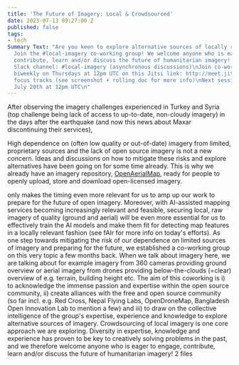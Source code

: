 ```yaml
---
title: 'The Future of Imagery: Local & Crowdsourced'
date: 2023-07-13 09:27:00 Z
published: false
tags:
- tech
Summary Text: "Are you keen to explore alternative sources of locally relevant imagery?
  Join the #local-imagery co-working group! We welcome anyone who is eager to engage,
  contribute, learn and/or discuss the future of humanitarian imagery! \n**How?**\nJoin
  Slack channel: #local-imagery (asynchronous discussions)\nJoin co-working sessions:
  biweekly on Thursdays at 12pm UTC on this Jitsi link: http://meet.jit.si/HOTOpenTechandInnovationWG\n4
  focus tracks (see screenshot + rolling doc for more info)\nNext session: Thursday
  July 20th at 12pm UTC\n"
---
```


After observing the imagery challenges experienced in Turkey and Syria (top challenge being lack of access to up-to-date, non-cloudy imagery) in the days after the earthquake (and now this news about Maxar discontinuing their services), 

High dependence on (often low quality or out-of-date) imagery from limited, proprietary sources and the lack of open source imagery is not a new concern. Ideas and discussions on how to mitigate these risks and explore alternatives have been going on for some time already. This is why we already have an imagery repository, [OpenAerialMap](https://openaerialmap.org/), ready for people to openly upload, store and download open-licensed imagery.

only makes the timing even more relevant for us to amp up our work to prepare for the future of open imagery. Moreover, with AI-assisted mapping services becoming increasingly relevant and feasible, securing local, raw imagery of quality (ground and aerial) will be even more essential for us to effectively train the AI models and make them fit for detecting map features in a locally relevant fashion (see fAIr for more info on today's efforts).
As one step towards mitigating the risk of our dependence on limited sources of imagery and preparing for the future, we established a co-working group on this very topic a few months back. When we talk about imagery here, we are talking about for example imagery from 360 cameras providing ground overview or aerial imagery from drones providing below-the-clouds (=clear) overview of e.g. terrain, building height etc. The aim of this coworking is i) to acknowledge the immense passion and expertise within the open source community, ii) create alliances with the free and open source community (so far incl. e.g. Red Cross, Nepal Flying Labs, OpenDroneMap, Bangladesh Open Innovation Lab to mention a few) and iii) to draw on the collective intelligence of the group's expertise, experience and knowledge to explore alternative sources of imagery. Crowdsourcing of local imagery is one core approach we are exploring.
Diversity in expertise, knowledge and experience has proven to be key to creatively solving problems in the past, and we therefore welcome anyone who is eager to engage, contribute, learn and/or discuss the future of humanitarian imagery!
2 files
 